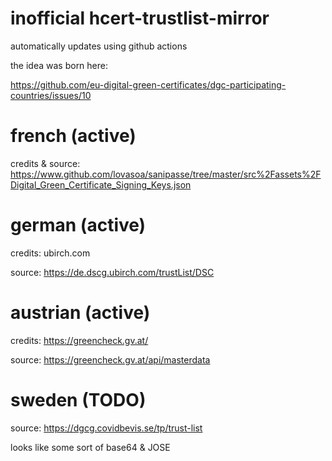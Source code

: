 # inofficial hcert-trustlist-mirror

automatically updates using github actions

the idea was born here:

https://github.com/eu-digital-green-certificates/dgc-participating-countries/issues/10

# french (active)

credits & source:
https://www.github.com/lovasoa/sanipasse/tree/master/src%2Fassets%2FDigital_Green_Certificate_Signing_Keys.json

# german (active)
credits: 
ubirch.com

source: 
https://de.dscg.ubirch.com/trustList/DSC

# austrian (active)

credits:
https://greencheck.gv.at/

source:
https://greencheck.gv.at/api/masterdata

# sweden (TODO)

source:
https://dgcg.covidbevis.se/tp/trust-list

looks like some sort of base64 & JOSE
